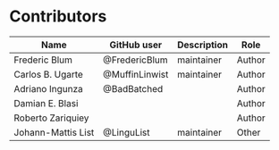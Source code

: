 # Contributors

Name | GitHub user | Description | Role |
--- | --- | --- | --- |
Frederic Blum | @FredericBlum | maintainer | Author |
Carlos B. Ugarte | @MuffinLinwist | maintainer | Author |
Adriano Ingunza | @BadBatched | | Author |
Damian E. Blasi|  | | Author |
Roberto Zariquiey |  |  | Author |
Johann-Mattis List | @LinguList | maintainer | Other |

